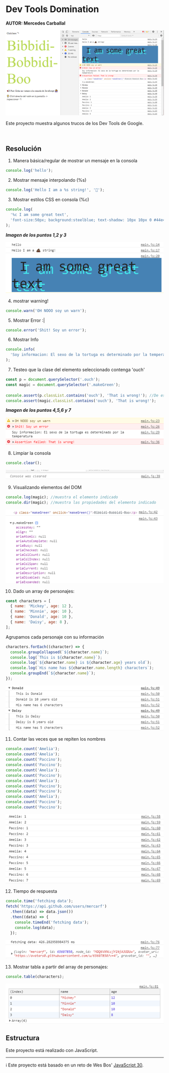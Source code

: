 # Dev Tools Domination

**AUTOR: Mercedes Carballal**

![imgDevTools](./infoReadme/imgDevTools.PNG)

Este proyecto muestra algunos trucos de los Dev Tools de Google.

<br >

## Resolución

1. Manera básica/regular de mostrar un mensaje en la consola

```js
console.log('hello');
```

2. Mostrar mensaje interpolando (%s)

```js
console.log('Hello I am a %s string!', '💩');
```

3. Mostrar estilos CSS en consola (%c)

```js
console.log(
  '%c I am some great text',
  'font-size:50px; background:steelblue; text-shadow: 10px 10px 0 #44e4e9'
);
```

**_Imagen de los puntos 1,2 y 3_**

![img123](./infoReadme/img123.PNG)

4. mostrar warning!

```js
console.warn('OH NOOO soy un warn');
```

5. Mostrar Error :|

```js
console.error('Shit! Soy un error');
```

6. Mostrar Info

```js
console.info(
  'Soy informacion: El sexo de la tortuga es determinado por la temperatura'
);
```

7. Testeo que la clase del elemento seleccionado contenga 'ouch'

```js
const p = document.querySelector('.ouch');
const magic = document.querySelector('.makeGreen');

console.assert(p.classList.contains('ouch'), 'That is wrong!'); //De este mensaje no sale error ya que cumple el test
console.assert(magic.classList.contains('ouch'), 'That is wrong!');
```

**_Imagen de los puntos 4,5,6 y 7_**

![img4567](./infoReadme/img4567.PNG)

8. Limpiar la consola

```js
console.clear();
```

![img8](./infoReadme/img8.PNG)

9. Visualizando elementos del DOM

```js
console.log(magic); //muestra el elemento indicado
console.dir(magic); //muestra las propiedades del elemento indicado
```

![img9](./infoReadme/img9.PNG)

10. Dado un array de personajes:

```js
const characters = [
  { name: 'Mickey', age: 12 },
  { name: 'Minnie', age: 10 },
  { name: 'Donald', age: 10 },
  { name: 'Daisy', age: 8 },
];
```

Agrupamos cada personaje con su información

```js
characters.forEach((character) => {
  console.groupCollapsed(`${character.name}`);
  console.log(`This is ${character.name}`);
  console.log(`${character.name} is ${character.age} years old`);
  console.log(`His name has ${character.name.length} characters`);
  console.groupEnd(`${character.name}`);
});
```

![img10](./infoReadme/img10.PNG)

11. Contar las veces que se repiten los nombres

```js
console.count('Amelia');
console.count('Amelia');
console.count('Paccino');
console.count('Paccino');
console.count('Amelia');
console.count('Paccino');
console.count('Amelia');
console.count('Paccino');
console.count('Paccino');
console.count('Amelia');
console.count('Paccino');
console.count('Paccino');
```

![img11](./infoReadme/img11.PNG)

12. Tiempo de respuesta

```js
console.time('fetching data');
fetch('https://api.github.com/users/mercarf')
  .then((data) => data.json())
  .then((data) => {
    console.timeEnd('fetching data');
    console.log(data);
  });
```

![img12](./infoReadme/img12.PNG)

13. Mostrar tabla a partir del array de personajes:

```js
console.table(characters);
```

![img13](./infoReadme/img13.PNG)

## Estructura

Este proyecto está realizado con JavaScript.

---

ℹ️ Este proyecto está basado en un reto de Wes Bos' [JavaScript 30](https://javascript30.com/).

```

```
